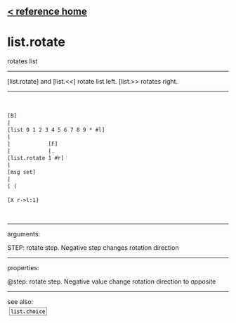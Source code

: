 [< reference home](index.html)
---

# list.rotate


rotates list

---

[list.rotate] and [list.&lt;&lt;] rotate list left. [list.&gt;&gt; rotates
            right.
<br>


---


```


[B]
|
[list 0 1 2 3 4 5 6 7 8 9 * #l]
|
|            [F]
|            |.
[list.rotate 1 #r]
|
[msg set]
|
[ (

[X r->l:1]

            
```

---
arguments:

STEP: rotate step. Negative step changes rotation
            direction<br>

---
properties:

@step: rotate step. Negative value change
            rotation direction to opposite<br>

---
see also:<br>
[![list.choice](img/object_list.choice.png)](list.choice.html)
